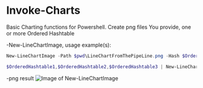 # Invoke-Charts
Basic Charting functions for Powershell.
Create png files
You provide, one or more Ordered Hashtable

-New-LineChartImage, usage example(s):
```powershell
New-LineChartImage -Path $pwd\LineChartFromThePipeLine.png -Hash $OrderedHashtable1,$OrderedHashtable2,$OrderedHashtable3 -Title "I am aTitle" -Legend -LegendTitle 'I am a LegendTitle' -LegendText "FirstHash","SecondHash","ThirdHash"
```
```powershell
$OrderedHashtable1,$OrderedHashtable2,$OrderedHashtable3 | New-LineChartImage -Path $pwd\LineChartFromThePipeLine.png -Title "I am aTitle" -Legend -LegendTitle 'I am a LegendTitle' -LegendText "FirstHash","SecondHash","ThirdHash"
```

-png result
![Image of New-LineChartImage](Invoke-Charts/LineChartFromThePipeLine.png)


